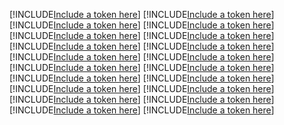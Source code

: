 [!INCLUDE[Include a token here](refs1522202474017/r1.md)]
[!INCLUDE[Include a token here](refs1522202474017/r2.md)]
[!INCLUDE[Include a token here](refs1522202474017/r3.md)]
[!INCLUDE[Include a token here](refs1522202474017/r4.md)]
[!INCLUDE[Include a token here](refs1522202474017/r5.md)]
[!INCLUDE[Include a token here](refs1522202474017/r6.md)]
[!INCLUDE[Include a token here](refs1522202474017/r7.md)]
[!INCLUDE[Include a token here](refs1522202474017/r8.md)]
[!INCLUDE[Include a token here](refs1522202474017/r9.md)]
[!INCLUDE[Include a token here](refs1522202474017/r10.md)]
[!INCLUDE[Include a token here](refs1522202474017/r11.md)]
[!INCLUDE[Include a token here](refs1522202474017/r12.md)]
[!INCLUDE[Include a token here](refs1522202474017/r13.md)]
[!INCLUDE[Include a token here](refs1522202474017/r14.md)]
[!INCLUDE[Include a token here](refs1522202474017/r15.md)]
[!INCLUDE[Include a token here](refs1522202474017/r16.md)]
[!INCLUDE[Include a token here](refs1522202474017/r17.md)]
[!INCLUDE[Include a token here](refs1522202474017/r18.md)]
[!INCLUDE[Include a token here](refs1522202474017/r19.md)]
[!INCLUDE[Include a token here](refs1522202474017/r20.md)]